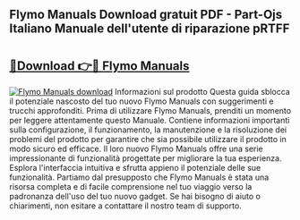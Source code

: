 ## Flymo Manuals Download gratuit PDF - Part-Ojs Italiano Manuale dell'utente di riparazione pRTFF

# <h2><a href="http://dfchw8y.blite.top/?on=Flymo+Manuals">🔗Download 👉🔴 Flymo Manuals</a></h2>

[![Flymo Manuals download](https://i.imgur.com/lujVjoI.png)](http://dfchw8y.blite.top/?on=Flymo+Manuals)
Informazioni sul prodotto Questa guida sblocca il potenziale nascosto del tuo nuovo Flymo Manuals con suggerimenti e trucchi approfonditi. Prima di utilizzare Flymo Manuals, prenditi un momento per leggere attentamente questo Manuale. Contiene informazioni importanti sulla configurazione, il funzionamento, la manutenzione e la risoluzione dei problemi del prodotto per garantire che sia possibile utilizzare il prodotto in modo sicuro ed efficace. Il loro nuovo Flymo Manuals offre una serie impressionante di funzionalità progettate per migliorare la tua esperienza. Esplora l'interfaccia intuitiva e sfrutta appieno il potenziale delle sue funzionalità. Partiamo dal presupposto che Flymo Manuals è stata una risorsa completa e di facile comprensione nel tuo viaggio verso la padronanza dell'uso del tuo nuovo gadget. Se hai bisogno di aiuto o chiarimenti, non esitare a contattare il nostro team di supporto.
